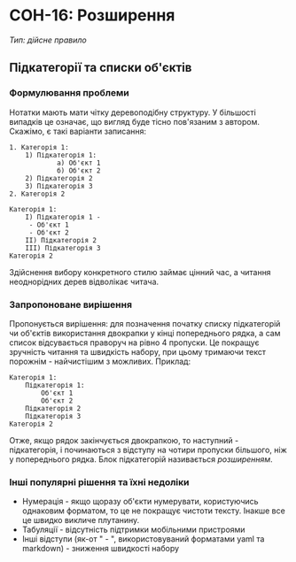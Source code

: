 # СОН-16: Розширення
*Тип: дійсне правило*
## Підкатегорії та списки об'єктів
### Формулювання проблеми
Нотатки мають мати чітку деревоподібну структуру. У більшості випадків це означає, що вигляд буде тісно пов'язаним з автором. Скажімо, є такі варіанти записання:
```
1. Категорія 1:
    1) Підкатегорія 1:
            а) Об'єкт 1
            б) Об'єкт 2
    2) Підкатегорія 2
    3) Підкатегорія 3
2. Категорія 2
```
```
Категорія 1:
    І) Підкатегорія 1 -
     - Об'єкт 1
     - Об'єкт 2
    ІІ) Підкатегорія 2
    ІІІ) Підкатегорія 3
Категорія 2
```
Здійснення вибору конкретного стилю займає цінний час, а читання неоднорідних дерев відволікає читача.
### Запропоноване вирішення
Пропонується вирішення: для позначення початку списку підкатегорій чи об'єктів використання двокрапки у кінці попереднього рядка, а сам список відсувається праворуч на рівно 4 пропуски. Це покращує зручність читання та швидкість набору, при цьому тримаючи текст порожнім - найчистішим з можливих.
Приклад:
```
Категорія 1:
    Підкатегорія 1:
        Об'єкт 1
        Об'єкт 2
    Підкатегорія 2
    Підкатегорія 3
Категорія 2
```
Отже, якщо рядок закінчується двокрапкою, то наступний - підкатегорія, і починаються з відступу на чотири пропуски більшого, ніж у попереднього рядка. Блок підкатегорій називається *розширенням*.
### Інші популярні рішення та їхні недоліки
  - Нумерація - якщо щоразу об'єкти нумерувати, користуючись однаковим форматом, то це не покращує чистоти тексту. Інакше все це швидко викличе плутанину.
  - Табуляції - відсутність підтримки мобільними пристроями
  - Інші відступи (як-от "  - ", використовуваний форматами yaml та markdown) - зниження швидкості набору
